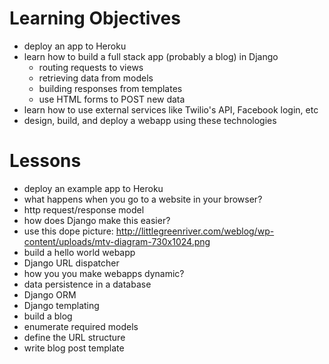 Learning Objectives
===================

* deploy an app to Heroku
* learn how to build a full stack app (probably a blog) in Django
  * routing requests to views
  * retrieving data from models
  * building responses from templates
  * use HTML forms to POST new data
* learn how to use external services like Twilio's API, Facebook login, etc
* design, build, and deploy a webapp using these technologies

Lessons
=======

* deploy an example app to Heroku
* what happens when you go to a website in your browser?
 * http request/response model
* how does Django make this easier?
 * use this dope picture: http://littlegreenriver.com/weblog/wp-content/uploads/mtv-diagram-730x1024.png
* build a hello world webapp
 * Django URL dispatcher
* how you you make webapps dynamic?
 * data persistence in a database
 * Django ORM
 * Django templating
* build a blog
 * enumerate required models
 * define the URL structure
 * write blog post template
